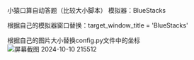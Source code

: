 小猿口算自动答题（比较大小脚本）
模拟器：BlueStacks

根据自己的模拟器窗口替换：target_window_title = 'BlueStacks'

根据自己的图片大小替换config.py文件中的坐标
![屏幕截图 2024-10-10 215512](https://github.com/user-attachments/assets/96f692a8-bc44-41f3-b027-2890bfb4a1d6)
